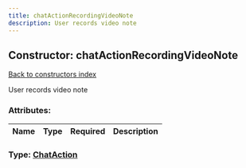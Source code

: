 ```yaml
---
title: chatActionRecordingVideoNote
description: User records video note
---
```

## Constructor: chatActionRecordingVideoNote  
[Back to constructors index](index.md)



User records video note

### Attributes:

| Name     |    Type       | Required | Description |
|----------|---------------|----------|-------------|



### Type: [ChatAction](../types/ChatAction.md)


